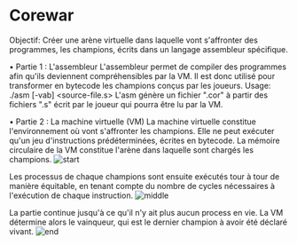 # Corewar

Objectif: Créer une arène virtuelle dans laquelle vont s'affronter des programmes, les champions, écrits dans un langage assembleur spécifique.

•	Partie 1 : L'assembleur
L'assembleur permet de compiler des programmes afin qu'ils deviennent compréhensibles par la VM. Il est donc utilisé pour transformer en bytecode les champions conçus par les joueurs. Usage: ./asm [-vab] <source-file.s>
L'asm génère un fichier ".cor" à partir des fichiers ".s" écrit par le joueur qui pourra être lu par la VM.

•	Partie 2 : La machine virtuelle (VM)
La machine virtuelle constitue l'environnement où vont s'affronter les champions. Elle ne peut exécuter qu'un jeu d'instructions prédéterminées, écrites en bytecode. La mémoire circulaire de la VM constitue l'arène dans laquelle sont chargés les champions.
![start](https://user-images.githubusercontent.com/29833564/44538805-bef06980-a702-11e8-8e76-68500f9da807.png)

Les processus de chaque champions sont ensuite exécutés tour à tour de manière équitable, en tenant compte du nombre de cycles nécessaires à l'exécution de chaque instruction.
![middle](https://user-images.githubusercontent.com/29833564/44538804-bef06980-a702-11e8-9b8d-7bf221c90aa4.png)

La partie continue jusqu'à ce qu'il n'y ait plus aucun process en vie. La VM détermine alors le vainqueur, qui est le dernier champion à avoir été déclaré vivant.
![end](https://user-images.githubusercontent.com/29833564/44538803-bef06980-a702-11e8-9cd7-9d4ceac15f58.png)



